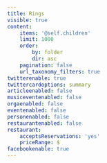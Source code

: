 ```yaml
---
title: Rings
visible: true
content:
    items: '@self.children'
    limit: 1000
    order:
        by: folder
        dir: asc
    pagination: false
    url_taxonomy_filters: true
twitterenable: true
twittercardoptions: summary
articleenabled: false
musiceventenabled: false
orgaenabled: false
eventenabled: false
personenabled: false
restaurantenabled: false
restaurant:
    acceptsReservations: 'yes'
    priceRange: $
facebookenable: true
---
```


